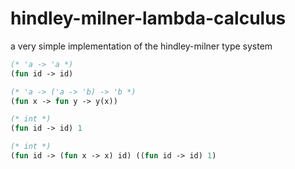 # hindley-milner-lambda-calculus
a very simple implementation of the hindley-milner type system

```ocaml
(* 'a -> 'a *)
(fun id -> id)

(* 'a -> ('a -> 'b) -> 'b *)
(fun x -> fun y -> y(x))

(* int *)
(fun id -> id) 1

(* int *)
(fun id -> (fun x -> x) id) ((fun id -> id) 1)
```